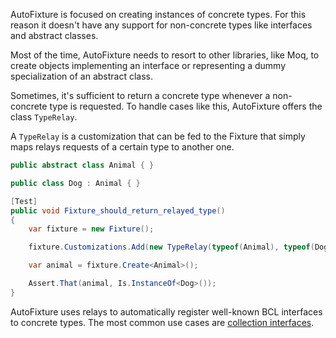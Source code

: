 AutoFixture is focused on creating instances of concrete types. For this reason it doesn't have any support for non-concrete types like interfaces and abstract classes.

Most of the time, AutoFixture needs to resort to other libraries, like Moq, to create objects implementing an interface or representing a dummy specialization of an abstract class.

Sometimes, it's sufficient to return a concrete type whenever a non-concrete type is requested. To handle cases like this, AutoFixture offers the class `TypeRelay`.

A `TypeRelay` is a customization that can be fed to the Fixture that simply maps relays requests of a certain type to another one.

```csharp
public abstract class Animal { }

public class Dog : Animal { }

[Test]
public void Fixture_should_return_relayed_type()
{
    var fixture = new Fixture();

    fixture.Customizations.Add(new TypeRelay(typeof(Animal), typeof(Dog)));

    var animal = fixture.Create<Animal>();

    Assert.That(animal, Is.InstanceOf<Dog>());
}
```

AutoFixture uses relays to automatically register well-known BCL interfaces to concrete types. The most common use cases are [collection interfaces](Default-configurations#collections).